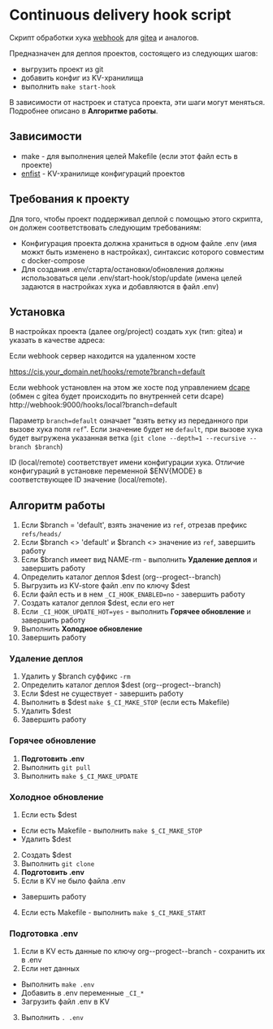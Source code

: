 # Continuous delivery hook script

Скрипт обработки хука [webhook](https://github.com/adnanh/webhook) для [gitea](https://gitea.io/) и аналогов.

Предназначен для деплоя проектов, состоящего из следующих шагов:

* выгрузить проект из git
* добавить конфиг из KV-хранилища
* выполнить `make start-hook`

В зависимости от настроек и статуса проекта, эти шаги могут меняться. Подробнее описано в **Алгоритме работы**.

## Зависимости

* make - для выполнения целей Makefile (если этот файл есть в проекте)
* [enfist]() - KV-хранилище конфигураций проектов

## Требования к проекту

Для того, чтобы проект поддерживал деплой с помощью этого скрипта, он должен соответствовать следующим требованиям:

* Конфигурация проекта должна храниться в одном файле .env (имя можкт быть изменено в настройках), синтаксис которого совместим с docker-compose
* Для создания .env/старта/остановки/обновления должны использоваться цели .env/start-hook/stop/update (имена целей задаются в настройках хука и добавляются в файл .env)

## Установка

В настройках проекта (далее org/project) создать хук (тип: gitea) и указать в качестве адреса:

Если webhook сервер находится на удаленном хосте

https://cis.your_domain.net/hooks/remote?branch=default

Если webhook установлен на этом же хосте под управлением [dcape]()
(обмен с gitea будет происходить по внутренней сети dcape)
http://webhook:9000/hooks/local?branch=default

Параметр `branch=default` означает "взять ветку из переданного при вызове хука поля `ref`".
Если значение будет не `default`, при вызове хука будет выгружена указанная ветка (`git clone --depth=1 --recursive --branch $branch`)

ID (local/remote) соответствует имени конфигурации хука. Отличие конфигураций в установке переменной $ENV{MODE} в соответствующее ID значение (local/remote). 

## Алгоритм работы

1. Если $branch = 'default', взять значение из `ref`, отрезав префикс `refs/heads/`
2. Если $branch <> 'default' и $branch <> значение из `ref`, завершить работу
3. Если $branch имеет вид NAME-rm - выполнить **Удаление деплоя** и завершить работу
4. Определить каталог деплоя $dest (org--progect--branch)
5. Выгрузить из KV-store файл .env по ключу $dest
6. Если файл есть и в нем `_CI_HOOK_ENABLED=no` - завершить работу
7. Создать каталог деплоя $dest, если его нет
8. Если `_CI_HOOK_UPDATE_HOT=yes` - выполнить **Горячее обновление** и завершить работу
9. Выполнить **Холодное обновление**
10. Завершить работу

### Удаление деплоя

1. Удалить у $branch суффикс `-rm`
2. Определить каталог деплоя $dest (org--progect--branch)
3. Если $dest не существует - завершить работу
4. Выполнить в $dest `make $_CI_MAKE_STOP` (если есть Makefile)
5. Удалить $dest
6. Завершить работу

### Горячее обновление

1. **Подготовить .env**
2. Выполнить `git pull`
3. Выполнить `make $_CI_MAKE_UPDATE`

### Холодное обновление

1. Если есть $dest
  * Если есть Makefile - выполнить `make $_CI_MAKE_STOP`
  * Удалить $dest
2. Создать $dest
3. Выполнить `git clone`
4. **Подготовить .env**
5. Если в KV не было файла .env
  * Завершить работу
4. Если есть Makefile - выполнить `make $_CI_MAKE_START`

### Подготовка .env

1. Если в KV есть данные по ключу org--progect--branch - сохранить их в .env
2. Если нет данных
  * Выполнить `make .env`
  * Добавить в .env переменные `_CI_*`
  * Загрузить файл .env в KV
3. Выполнить `. .env`

